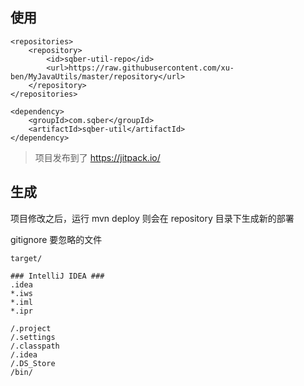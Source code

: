 ## 使用
```
<repositories>
    <repository>
        <id>sqber-util-repo</id>
        <url>https://raw.githubusercontent.com/xu-ben/MyJavaUtils/master/repository</url>
    </repository>
</repositories>

<dependency>
    <groupId>com.sqber</groupId>
    <artifactId>sqber-util</artifactId>
</dependency>
```

>项目发布到了 https://jitpack.io/ 

## 生成

项目修改之后，运行 mvn deploy 则会在 repository 目录下生成新的部署


gitignore 要忽略的文件
```
target/

### IntelliJ IDEA ###
.idea
*.iws
*.iml
*.ipr

/.project
/.settings
/.classpath
/.idea
/.DS_Store
/bin/
```